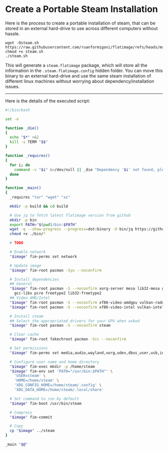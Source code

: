 # Create a Portable Steam Installation

Here is the process to create a portable installation of steam, that can be
stored in an external hard-drive to use across different computers without
hassle.

```
wget -Osteam.sh https://raw.githubusercontent.com/ruanformigoni/flatimage/refs/heads/master/examples/steam.sh
chmod +x steam.sh
./steam.sh
```

This will generate a `steam.flatimage` package, which will store all the information in the
`.steam.flatimage.config` hidden folder. You can move this binary to an external
hard-drive and use the same steam installation of different linux machines
without worrying about dependency/installation issues.

---
Here is the details of the executed script:

```bash
#!/bin/bash

set -e

function _die()
{
  echo "$*" >&2
  kill -s TERM "$$"
}

function _requires()
{
  for i; do
    command -v "$i" &>/dev/null || _die "Dependency '$i' not found, please install it separately"
  done
}

function _main()
{
  _requires "tar" "wget" "xz"

  mkdir -p build && cd build

  # Use jq to fetch latest flatimage version from github
  mkdir -p bin
  export PATH="$(pwd)/bin:$PATH"
  wget -q --show-progress --progress=dot:binary -O bin/jq https://github.com/jqlang/jq/releases/download/jq-1.7/jq-linux-amd64
  chmod +x ./bin/*

  # TODO

  # Enable network
  "$image" fim-perms set network

  # Update image
  "$image" fim-root pacman -Syu --noconfirm

  # Install dependencies
  ## General
  "$image" fim-root pacman -S --noconfirm xorg-server mesa lib32-mesa glxinfo lib32-gcc-libs \
    gcc-libs pcre freetype2 lib32-freetype2
  ## Video AMD/Intel
  "$image" fim-root pacman -S --noconfirm xf86-video-amdgpu vulkan-radeon lib32-vulkan-radeon vulkan-tools
  "$image" fim-root pacman -S --noconfirm xf86-video-intel vulkan-intel lib32-vulkan-intel vulkan-tools

  # Install steam
  ## Select the appropriated drivers for your GPU when asked
  "$image" fim-root pacman -S --noconfirm steam

  # Clear cache
  "$image" fim-root fakechroot pacman -Scc --noconfirm

  # Set permissions
  "$image" fim-perms set media,audio,wayland,xorg,udev,dbus_user,usb,input,gpu,network

  # Configure user name and home directory
  "$image" fim-exec mkdir -p /home/steam
  "$image" fim-env set 'PATH="/usr/bin:$PATH"' \
    'USER=steam' \
    'HOME=/home/steam' \
    'XDG_CONFIG_HOME=/home/steam/.config' \
    'XDG_DATA_HOME=/home/steam/.local/share'

  # Set command to run by default
  "$image" fim-boot /usr/bin/steam

  # Compress
  "$image" fim-commit

  # Copy
  cp "$image" ../steam
}

_main "$@"
```
